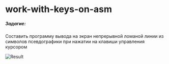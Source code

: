 # work-with-keys-on-asm
<h5>Задагие:</h5>
Составить программу вывода на экран непрерывной ломаной линии из символов псевдографики при нажатии на клавиши управления курсором



![Result](/result.png)
